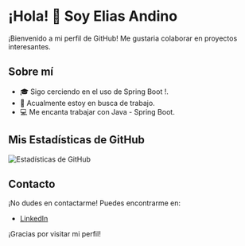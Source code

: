 # ¡Hola! 👋 Soy Elias Andino

¡Bienvenido a mi perfil de GitHub! Me gustaria colaborar en proyectos interesantes.

## Sobre mí
- 🎓 Sigo cerciendo en el uso de Spring Boot !.
- 💼 Acualmente estoy en busca de trabajo.
- 💻 Me encanta trabajar con Java - Spring Boot.

## Mis Estadísticas de GitHub
![Estadísticas de GitHub](https://github-readme-stats.vercel.app/api?username=sebaandino&show_icons=true&theme=radical)

## Contacto
¡No dudes en contactarme! Puedes encontrarme en:
- [LinkedIn](https://www.linkedin.com/in/elias-sebastian-agustin-andino-9286a12b2)

¡Gracias por visitar mi perfil!
<!---
sebaandino/sebaandino is a ✨ special ✨ repository because its `README.md` (this file) appears on your GitHub profile.
You can click the Preview link to take a look at your changes.
--->
